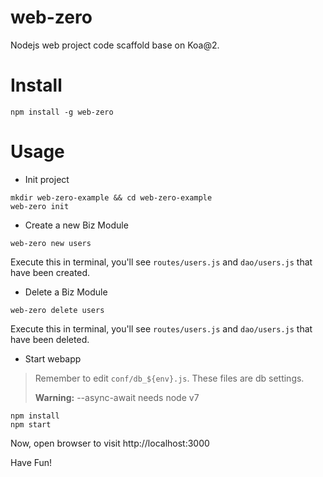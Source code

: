 # web-zero

Nodejs web project code scaffold base on Koa@2.

# Install

```
npm install -g web-zero
```

# Usage

- Init project

```
mkdir web-zero-example && cd web-zero-example
web-zero init
```

- Create a new Biz Module

```
web-zero new users
```

Execute this in terminal, you'll see `routes/users.js` and `dao/users.js` that have been created.

- Delete a Biz Module

```
web-zero delete users
```

Execute this in terminal, you'll see `routes/users.js` and `dao/users.js` that have been deleted.

- Start webapp

> Remember to edit `conf/db_${env}.js`. These files are db settings.
>
> **Warning:** --async-await needs node v7

```
npm install
npm start
```
Now, open browser to visit http://localhost:3000

Have Fun!